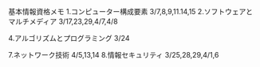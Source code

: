 基本情報資格メモ
1.コンピューター構成要素 3/7,8,9,11.14,15
2.ソフトウェアとマルチメディア 3/17,23,29,4/7,4/8

4.アルゴリズムとプログラミング 3/24



7.ネットワーク技術 4/5,13,14
8.情報セキュリティ 3/25,28,29,4/1,6